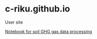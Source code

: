 # c-riku.github.io
User site


[Notebook for soil GHG gas data processing](https://c-riku.github.io/notebooks/)